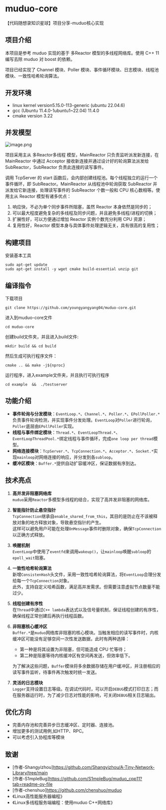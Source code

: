 # muduo-core

【代码随想录知识星球】项目分享-muduo核心实现
## 项目介绍

本项目是参考 muduo 实现的基于 多Reactor 模型的多线程网络库。使用 C++ 11 编写去除 muduo 对 boost 的依赖。

项目已经实现了 Channel 模块、Poller 模块、事件循环模块、日志模块、线程池模块、一致性哈希轮询算法。

## 开发环境

* linux kernel version5.15.0-113-generic (ubuntu 22.04.6)
* gcc (Ubuntu 11.4.0-1ubuntu1~22.04) 11.4.0
* cmake version 3.22

## 并发模型

![image.png](https://cdn.nlark.com/yuque/0/2022/png/26752078/1670853134528-c88d27f2-10a2-46d3-b308-48f7632a2f09.png?x-oss-process=image%2Fresize%2Cw_937%2Climit_0)

项目采用主从 多Reactor多线程 模型，MainReactor 只负责监听派发新连接，在 MainReactor 中通过 Acceptor 接收新连接并通过设计好的轮询算法派发给 SubReactor，SubReactor 负责此连接的读写事件。

调用 TcpServer 的 start 函数后，会内部创建线程池。每个线程独立的运行一个事件循环，即 SubReactor。MainReactor 从线程池中轮询获取 SubReactor 并派发给它新连接，处理读写事件的 SubReactor 个数一般和 CPU 核心数相等。使用主从 Reactor 模型有诸多优点：

1. 响应快，不必为单个同步事件所阻塞，虽然 Reactor 本身依然是同步的；
2. 可以最大程度避免复杂的多线程及同步问题，并且避免多线程/进程的切换；
3. 扩展性好，可以方便通过增加 Reactor 实例个数充分利用 CPU 资源；
4. 复用性好，Reactor 模型本身与具体事件处理逻辑无关，具有很高的复用性；

## 构建项目

安装基本工具

```shell
sudo apt-get update
sudo apt-get install -y wget cmake build-essential unzip git
```


## 编译指令

下载项目

```shell
git clone https://github.com/youngyangyang04/muduo-core.git
```

进入到muduo-core文件
```shell
cd muduo-core
```

创建build文件夹，并且进入build文件:
```shell
mkdir build && cd build
```

然后生成可执行程序文件：
```shell
cmake .. && make -j${nproc}
```

运行程序，进入example文件夹，并且执行可执行程序
```shell
cd example  &&  ./testserver
```


## 功能介绍

- **事件轮询与分发模块**：`EventLoop.*`、`Channel.*`、`Poller.*`、`EPollPoller.*`负责事件轮询检测，并实现事件分发处理。`EventLoop`对`Poller`进行轮询，`Poller`底层由`EPollPoller`实现。
- **线程与事件绑定模块**：`Thread.*`、`EventLoopThread.*`、`EventLoopThreadPool.*`绑定线程与事件循环，完成`one loop per thread`模型。
- **网络连接模块**：`TcpServer.*`、`TcpConnection.*`、`Acceptor.*`、`Socket.*`实现`mainloop`对网络连接的响应，并分发到各`subloop`。
- **缓冲区模块**：`Buffer.*`提供自动扩容缓冲区，保证数据有序到达。

## 技术亮点

1. **高并发非阻塞网络库**  
   `muduo`采用`Reactor`多模型多线程的结合，实现了高并发非阻塞的网络库。

2. **智能指针防止悬空指针**  
   `TcpConnection`继承自`enable_shared_from_this`，其目的是防止在不该被释放对象的地方释放对象，导致悬空指针的产生。  
   这样可以避免用户可能在处理`OnMessage`事件时删除对象，确保`TcpConnection`以正确方式释放。

3. **唤醒机制**  
   `EventLoop`中使用了`eventfd`来调用`wakeup()`，让`mainloop`唤醒`subloop`的`epoll_wait`阻塞。

4. **一致性哈希轮询算法**  
   新增`ConsistenHash`头文件，采用一致性哈希轮询算法，将`EventLoop`合理分发给每一个`TcpConnection`对象。  
   此外，支持自定义哈希函数，满足高并发需求。但需要注意虚拟节点数量不能过少。

5. **线程创建有序性**  
   在`Thread`中通过`C++ lambda`表达式以及信号量机制，保证线程创建的有序性，确保线程正常创建后再执行线程函数。

6. **非阻塞核心缓冲区**  
   `Buffer.*`是`muduo`网络库非阻塞的核心模块。当触发相应的读写事件时，内核缓冲区可能没有足够空间一次性发送数据，此时有两种选择：  
   - 第一种是将其设置为非阻塞，但可能造成 CPU 忙等待；  
   - 第二种是阻塞等待内核缓冲区有空间再发送，但效率低下。  

   为了解决这些问题，`Buffer`模块将多余数据存储在用户缓冲区，并注册相应的读写事件监听，待事件再次触发时统一发送。

7. **灵活的日志模块**  
   `Logger`支持设置日志等级。在调试代码时，可以开启`DEBUG`模式打印日志；而在服务器运行时，为了减少日志对性能的影响，可关闭`DEBUG`相关日志输出。


## 优化方向

- 完善内存池和完善异步日志缓冲区、定时器、连接池。
- 增加更多的测试用例,如HTTP、RPC。
- 可以考虑引入协程库等模块

## 致谢

- [作者-Shangyizhou]https://github.com/Shangyizhou/A-Tiny-Network-Library/tree/main
- [作者-S1mpleBug]https://github.com/S1mpleBug/muduo_cpp11?tab=readme-ov-file
- [作者-chenshuo]https://github.com/chenshuo/muduo
- 《Linux高性能服务器编程》
- 《Linux多线程服务端编程：使用muduo C++网络库》
